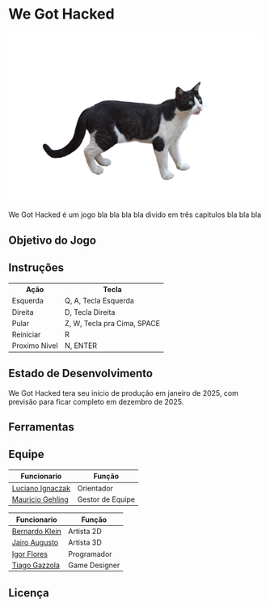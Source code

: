 # We Got Hacked
![menu](https://raw.githubusercontent.com/AtomicRocketEntertainment/We-Got-Hacked/refs/heads/main/ImagemTeste.png)


We Got Hacked é um jogo bla bla bla bla divido em três capitulos bla bla bla

Objetivo do Jogo
-------


Instruções
-------
<table>
  <tr>
    <th>Ação</th><th>Tecla</th>
  </tr>
  <tr>
    <td>Esquerda</td><td>Q, A, Tecla Esquerda</td>
  </tr>
  <tr>
    <td>Direita</td><td>D, Tecla Direita</td>
  </tr>
  <tr>
    <td>Pular</td><td>Z, W, Tecla pra Cima, SPACE</td>
  </tr>
  <tr>
    <td>Reiniciar</td><td>R</td>
  </tr>
  <tr>
    <td>Proximo Nivel</td><td>N, ENTER</td>
  </tr>
</table>

Estado de Desenvolvimento
-------
We Got Hacked tera seu inicio de produção em janeiro de 2025, com previsão para ficar completo em dezembro de 2025.

Ferramentas 
-------

Equipe
-------
| Funcionario        | Função               |
|-------------|-------------------------|
| [Luciano Ignaczak](https://github.com/tiago) | Orientador |
| [Mauricio Gehling](https://github.com/tiago) | Gestor de Equipe |

| Funcionario        | Função               |
|-------------|-------------------------|
| [Bernardo Klein](https://github.com/tiago) | Artista 2D |
| [Jairo Augusto](https://github.com/tiago) | Artista 3D |
| [Igor Flores](https://github.com/tiago) | Programador |
| [Tiago Gazzola](https://github.com/tiago) | Game Designer |

Licença 
-------
